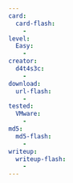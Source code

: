 ```yaml
---
card:
  card-flash:
    -
level:
  Easy:
    -
creator:
  d4t4s3c:
    -
download:
  url-flash:
    -
tested:
  VMware:
    -
md5:
  md5-flash:
    -
writeup:
  writeup-flash:
    -
---
```

